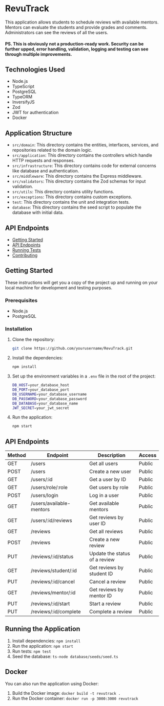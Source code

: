 # RevuTrack

This application allows students to schedule reviews with available mentors. Mentors can evaluate the students and provide grades and comments. Administrators can see the reviews of all the users.

#### PS. This is obviously not a production-ready work. Security can be further upped, error handling, validation, logging and testing can see through multiple improvements.

## Technologies Used

- Node.js
- TypeScript
- PostgreSQL
- TypeORM
- InversifyJS
- Zod
- JWT for authentication
- Docker

## Application Structure

- `src/domain`: This directory contains the entities, interfaces, services, and repositories related to the domain logic.
- `src/application`: This directory contains the controllers which handle HTTP requests and responses.
- `src/infrastructure`: This directory contains code for external concerns like database and authentication.
- `src/middleware`: This directory contains the Express middleware.
- `src/validators`: This directory contains the Zod schemas for input validation.
- `src/utils`: This directory contains utility functions.
- `src/exceptions`: This directory contains custom exceptions.
- `test`: This directory contains the unit and integration tests.
- `database`: This directory contains the seed script to populate the database with initial data.

## API Endpoints

- [Getting Started](#getting-started)
- [API Endpoints](#api-endpoints)
- [Running Tests](#running-tests)
- [Contributing](#contributing)

## Getting Started

These instructions will get you a copy of the project up and running on your local machine for development and testing purposes.

### Prerequisites

- Node.js
- PostgreSQL

### Installation

1. Clone the repository:
    ```bash
    git clone https://github.com/yourusername/RevuTrack.git
    ```
2. Install the dependencies:
    ```bash
    npm install
    ```
3. Set up the environment variables in a `.env` file in the root of the project:
    ```bash
    DB_HOST=your_database_host
    DB_PORT=your_database_port
    DB_USERNAME=your_database_username
    DB_PASSWORD=your_database_password
    DB_DATABASE=your_database_name
    JWT_SECRET=your_jwt_secret
    ```
4. Run the application:
    ```bash
    npm start
    ```

## API Endpoints

| Method | Endpoint               | Description                       | Access |
|--------|------------------------|-----------------------------------|--------|
| GET    | /users                 | Get all users                     | Public |
| POST   | /users                 | Create a new user                 | Public |
| GET    | /users/:id             | Get a user by ID                  | Public |
| GET    | /users/role/:role      | Get users by role                 | Public |
| POST   | /users/login           | Log in a user                     | Public |
| GET    | /users/available-mentors | Get available mentors           | Public |
| GET    | /users/:id/reviews     | Get reviews by user ID            | Public |
| GET    | /reviews               | Get all reviews                   | Public |
| POST   | /reviews               | Create a new review               | Public |
| PUT    | /reviews/:id/status    | Update the status of a review     | Public |
| GET    | /reviews/student/:id   | Get reviews by student ID         | Public |
| PUT    | /reviews/:id/cancel    | Cancel a review                   | Public |
| GET    | /reviews/mentor/:id    | Get reviews by mentor ID          | Public |
| PUT    | /reviews/:id/start     | Start a review                    | Public |
| PUT    | /reviews/:id/complete  | Complete a review                 | Public |

## Running the Application

1. Install dependencies: `npm install`
2. Run the application: `npm start`
3. Run tests: `npm test`
4. Seed the database: `ts-node database/seeds/seed.ts`

## Docker

You can also run the application using Docker:

1. Build the Docker image: `docker build -t revutrack .`
2. Run the Docker container: `docker run -p 3000:3000 revutrack`